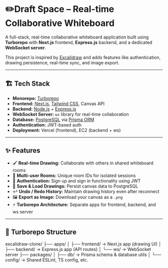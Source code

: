 # ✏️Draft Space – Real-time Collaborative Whiteboard

A full-stack, real-time collaborative whiteboard application built using **Turborepo** with **Next.js** frontend, **Express.js** backend, and a dedicated **WebSocket server**.

This project is inspired by [Excalidraw](https://excalidraw.com) and adds features like authentication, drawing persistence, real-time sync, and image export.

---

## 🏗️ Tech Stack

- **Monorepo:** [Turborepo](https://turbo.build/)
- **Frontend:** [Next.js](https://nextjs.org/), [Tailwind CSS](https://tailwindcss.com/), Canvas API
- **Backend:** [Node.js](https://nodejs.org/) + [Express.js](https://expressjs.com/)
- **WebSocket Server:** `ws` library for real-time collaboration
- **Database:** [PostgreSQL](https://www.postgresql.org/) via [Prisma ORM](https://www.prisma.io/)
- **Authentication:** JWT-based auth
- **Deployment:** Vercel (frontend), EC2 (backend + ws)

---

## ✨ Features

- 🖌️ **Real-time Drawing:** Collaborate with others in shared whiteboard rooms
- 🧩 **Multi-user Rooms:** Unique room IDs for isolated sessions
- 🔐 **Authentication:** Sign up and sign in functionality using JWT
- 💾 **Save & Load Drawings:** Persist canvas data to PostgreSQL
- ↩️ **Undo / Redo History:** Maintain drawing history even after reconnect
- 🖼️ **Export as Image:** Download your canvas as a `.png`
- ⚡ **Turborepo Architecture:** Separate apps for frontend, backend, and ws server

---

## 🧱 Turborepo Structure

excalidraw-clone/
├── apps/
│ ├── frontend/ → Next.js app (drawing UI)
│ ├── backend/ → Express.js app (API routes)
│ └── ws/ → WebSocket server
├── packages/
│ ├── db/ → Prisma schema & database utils
│ └── config/ → Shared ESLint, TS config, etc.




